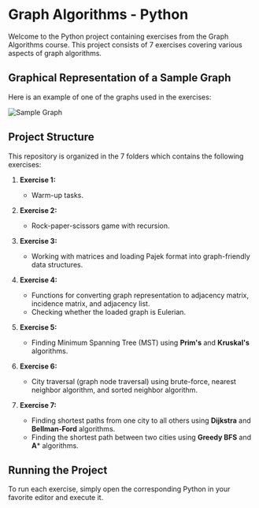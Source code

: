 # Graph Algorithms - Python

Welcome to the Python project containing exercises from the Graph Algorithms course. This project consists of 7 exercises covering various aspects of graph algorithms.

## Graphical Representation of a Sample Graph

Here is an example of one of the graphs used in the exercises:

![Sample Graph](https://github.com/MarkoZdilar/WineShop-MERN-Fullstack/assets/58775766/82d543bc-e869-4efb-afa3-ab9ac446a42a)

## Project Structure

This repository is organized in the 7 folders which contains the following exercises:

1. **Exercise 1:**
   - Warm-up tasks.

2. **Exercise 2:**
   - Rock-paper-scissors game with recursion.

3. **Exercise 3:**
   - Working with matrices and loading Pajek format into graph-friendly data structures.

4. **Exercise 4:**
   - Functions for converting graph representation to adjacency matrix, incidence matrix, and adjacency list.
   - Checking whether the loaded graph is Eulerian.

5. **Exercise 5:**
   - Finding Minimum Spanning Tree (MST) using **Prim's** and **Kruskal's** algorithms.

6. **Exercise 6:**
   - City traversal (graph node traversal) using brute-force, nearest neighbor algorithm, and sorted neighbor algorithm.

7. **Exercise 7:**
   - Finding shortest paths from one city to all others using **Dijkstra** and **Bellman-Ford** algorithms.
   - Finding the shortest path between two cities using **Greedy BFS** and **A*** algorithms.

## Running the Project

To run each exercise, simply open the corresponding Python in your favorite editor and execute it.
